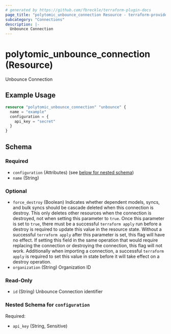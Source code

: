 ```yaml
---
# generated by https://github.com/fbreckle/terraform-plugin-docs
page_title: "polytomic_unbounce_connection Resource - terraform-provider-polytomic"
subcategory: "Connections"
description: |-
  Unbounce Connection
---
```


# polytomic_unbounce_connection (Resource)

Unbounce Connection

## Example Usage

```terraform
resource "polytomic_unbounce_connection" "unbounce" {
  name = "example"
  configuration = {
    api_key = "secret"
  }
}
```

<!-- schema generated by tfplugindocs -->
## Schema

### Required

- `configuration` (Attributes) (see [below for nested schema](#nestedatt--configuration))
- `name` (String)

### Optional

- `force_destroy` (Boolean) Indicates whether dependent models, syncs, and bulk syncs should be cascade deleted when this connection is destroy. This only deletes other resources when the connection is destroyed, not when setting this parameter to `true`. Once this parameter is set to `true`, there must be a successful `terraform apply` run before a destroy is required to update this value in the resource state. Without a successful `terraform apply` after this parameter is set, this flag will have no effect. If setting this field in the same operation that would require replacing the connection or destroying the connection, this flag will not work. Additionally when importing a connection, a successful `terraform apply` is required to set this value in state before it will take effect on a destroy operation.
- `organization` (String) Organization ID

### Read-Only

- `id` (String) Unbounce Connection identifier

<a id="nestedatt--configuration"></a>
### Nested Schema for `configuration`

Required:

- `api_key` (String, Sensitive)


